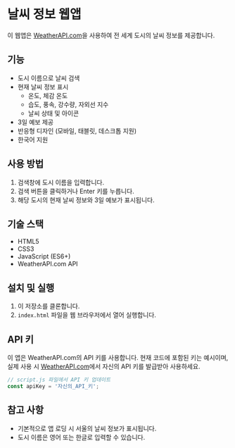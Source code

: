 # 날씨 정보 웹앱

이 웹앱은 [WeatherAPI.com](https://www.weatherapi.com/)을 사용하여 전 세계 도시의 날씨 정보를 제공합니다.

## 기능

- 도시 이름으로 날씨 검색
- 현재 날씨 정보 표시
  - 온도, 체감 온도
  - 습도, 풍속, 강수량, 자외선 지수
  - 날씨 상태 및 아이콘
- 3일 예보 제공
- 반응형 디자인 (모바일, 태블릿, 데스크톱 지원)
- 한국어 지원

## 사용 방법

1. 검색창에 도시 이름을 입력합니다.
2. 검색 버튼을 클릭하거나 Enter 키를 누릅니다.
3. 해당 도시의 현재 날씨 정보와 3일 예보가 표시됩니다.

## 기술 스택

- HTML5
- CSS3
- JavaScript (ES6+)
- WeatherAPI.com API

## 설치 및 실행

1. 이 저장소를 클론합니다.
2. `index.html` 파일을 웹 브라우저에서 열어 실행합니다.

## API 키

이 앱은 WeatherAPI.com의 API 키를 사용합니다. 현재 코드에 포함된 키는 예시이며, 실제 사용 시 [WeatherAPI.com](https://www.weatherapi.com/)에서 자신의 API 키를 발급받아 사용하세요.

```javascript
// script.js 파일에서 API 키 업데이트
const apiKey = '자신의_API_키';
```

## 참고 사항

- 기본적으로 앱 로딩 시 서울의 날씨 정보가 표시됩니다.
- 도시 이름은 영어 또는 한글로 입력할 수 있습니다. 